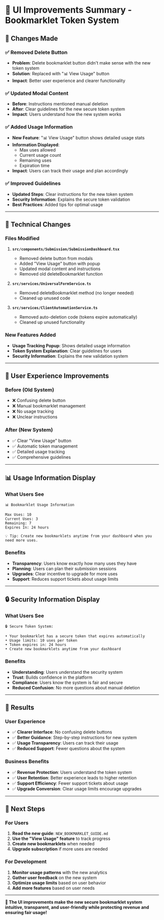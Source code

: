 # 🎨 UI Improvements Summary - Bookmarklet Token System

## 🚀 Changes Made

### ✅ **Removed Delete Button**
- **Problem**: Delete bookmarklet button didn't make sense with the new token system
- **Solution**: Replaced with "📊 View Usage" button
- **Impact**: Better user experience and clearer functionality

### ✅ **Updated Modal Content**
- **Before**: Instructions mentioned manual deletion
- **After**: Clear guidelines for the new secure token system
- **Impact**: Users understand how the new system works

### ✅ **Added Usage Information**
- **New Feature**: "📊 View Usage" button shows detailed usage stats
- **Information Displayed**:
  - Max uses allowed
  - Current usage count
  - Remaining uses
  - Expiration time
- **Impact**: Users can track their usage and plan accordingly

### ✅ **Improved Guidelines**
- **Updated Steps**: Clear instructions for the new token system
- **Security Information**: Explains the secure token validation
- **Best Practices**: Added tips for optimal usage

---

## 🔧 Technical Changes

### Files Modified
1. **`src/components/Submission/SubmissionDashboard.tsx`**
   - Removed delete button from modals
   - Added "View Usage" button with popup
   - Updated modal content and instructions
   - Removed old deleteBookmarklet function

2. **`src/services/UniversalFormService.ts`**
   - Removed deleteBookmarklet method (no longer needed)
   - Cleaned up unused code

3. **`src/services/ClientAutomationService.ts`**
   - Removed auto-deletion code (tokens expire automatically)
   - Cleaned up unused functionality

### New Features Added
- **Usage Tracking Popup**: Shows detailed usage information
- **Token System Explanation**: Clear guidelines for users
- **Security Information**: Explains the new validation system

---

## 🎯 User Experience Improvements

### Before (Old System)
- ❌ Confusing delete button
- ❌ Manual bookmarklet management
- ❌ No usage tracking
- ❌ Unclear instructions

### After (New System)
- ✅ Clear "View Usage" button
- ✅ Automatic token management
- ✅ Detailed usage tracking
- ✅ Comprehensive guidelines

---

## 📊 Usage Information Display

### What Users See
```
📊 Bookmarklet Usage Information

Max Uses: 10
Current Uses: 3
Remaining: 7
Expires In: 24 hours

💡 Tip: Create new bookmarklets anytime from your dashboard when you need more uses.
```

### Benefits
- **Transparency**: Users know exactly how many uses they have
- **Planning**: Users can plan their submission sessions
- **Upgrades**: Clear incentive to upgrade for more uses
- **Support**: Reduces support tickets about usage limits

---

## 🔒 Security Information Display

### What Users See
```
🔒 Secure Token System:

• Your bookmarklet has a secure token that expires automatically
• Usage limits: 10 uses per token
• Token expires in: 24 hours
• Create new bookmarklets anytime from your dashboard
```

### Benefits
- **Understanding**: Users understand the security system
- **Trust**: Builds confidence in the platform
- **Compliance**: Users know the system is fair and secure
- **Reduced Confusion**: No more questions about manual deletion

---

## 🎉 Results

### User Experience
- ✅ **Clearer Interface**: No confusing delete buttons
- ✅ **Better Guidance**: Step-by-step instructions for new system
- ✅ **Usage Transparency**: Users can track their usage
- ✅ **Reduced Support**: Fewer questions about the system

### Business Benefits
- ✅ **Revenue Protection**: Users understand the token system
- ✅ **User Retention**: Better experience leads to higher retention
- ✅ **Support Efficiency**: Fewer support tickets about usage
- ✅ **Upgrade Conversion**: Clear usage limits encourage upgrades

---

## 🚀 Next Steps

### For Users
1. **Read the new guide**: `NEW_BOOKMARKLET_GUIDE.md`
2. **Use the "View Usage" feature** to track progress
3. **Create new bookmarklets** when needed
4. **Upgrade subscription** if more uses are needed

### For Development
1. **Monitor usage patterns** with the new analytics
2. **Gather user feedback** on the new system
3. **Optimize usage limits** based on user behavior
4. **Add more features** based on user needs

---

**🎯 The UI improvements make the new secure bookmarklet system intuitive, transparent, and user-friendly while protecting revenue and ensuring fair usage!**
